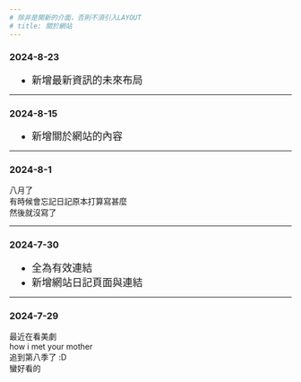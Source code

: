 ```yaml
---
# 除非是開新的介面，否則不須引入LAYOUT
# title: 關於網站
---
```

### 2024-8-23
* 新增最新資訊的未來布局

<hr>

### 2024-8-15
* 新增關於網站的內容

<hr>

### 2024-8-1 
八月了<br>
有時候會忘記日記原本打算寫甚麼<br>
然後就沒寫了

<hr>

### 2024-7-30
* 全為有效連結
* 新增網站日記頁面與連結

<hr>

### 2024-7-29
最近在看美劇<br>
how i met your mother<br>
追到第八季了 :D<br>
蠻好看的


<style>
    p{
        text-align: left;
    }
    ul{
        padding: 0 1.5rem;
    }
    li{
        margin:0 1rem;
        font-size:18px;
    }

</style>